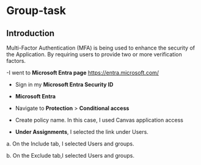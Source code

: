 # Group-task

## Introduction

Multi-Factor Authentication (MFA) is being used to enhance the security of the Application. By requiring users to provide two or more verification factors.

-I went to **Microsoft Entra page** https://entra.microsoft.com/

- Sign in my **Microsoft Entra Security ID**

- **Microsoft Entra**

- Navigate to **Protection** > **Conditional access**

- Create policy name. In this case, I used Canvas application access

- **Under Assignments**, I selected the link under Users.

a. On the Include tab, I selected Users and groups.

b. On the Exclude tab,I selected Users and groups. 
